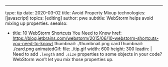 ---
type: tip
date: 2020-03-02
title: Avoid Property Mixup
technologies: [javascript]
topics: [editing]
author: pwe
subtitle: WebStorm helps avoid mixing up properties.
seealso:
- title: 10 WebStorm Shortcuts You Need to Know
  href: https://blog.jetbrains.com/webstorm/2015/06/10-webstorm-shortcuts-you-need-to-know/
thumbnail: ./thumbnail.png
cardThumbnail: ./card.png
animatedGif:
  file: ./tip.gif
  width: 600
  height: 300
leadin: |
  Need to add `.length` and `.size` properties to some objects in your code? WebStorm 
  won’t let you mix those properties up. 
